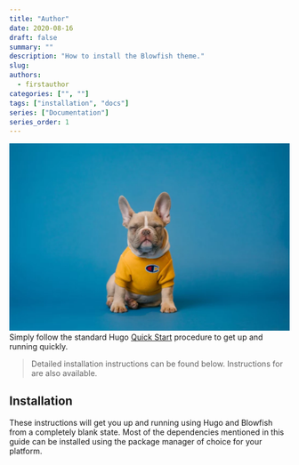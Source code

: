 ```yaml
---
title: "Author"
date: 2020-08-16
draft: false
summary: ""
description: "How to install the Blowfish theme."
slug: 
authors: 
  - firstauthor
categories: ["", ""]
tags: ["installation", "docs"]
series: ["Documentation"]
series_order: 1
---
```


![hello](dog.webp)
Simply follow the standard Hugo [Quick Start](https://gohugo.io/getting-started/quick-start/) procedure to get up and running quickly.

> Detailed installation instructions can be found below. Instructions for are also available.

## Installation

These instructions will get you up and running using Hugo and Blowfish from a completely blank state. Most of the dependencies mentioned in this guide can be installed using the package manager of choice for your platform.